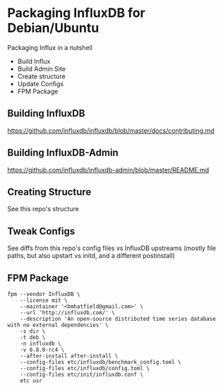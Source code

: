 Packaging InfluxDB for Debian/Ubuntu
===

Packaging Influx in a nutshell

* Build Influx
* Build Admin Site
* Create structure
* Update Configs
* FPM Package

Building InfluxDB
---

https://github.com/influxdb/influxdb/blob/master/docs/contributing.md


Building InfluxDB-Admin
---

https://github.com/influxdb/influxdb-admin/blob/master/README.md


Creating Structure
---

See this repo's structure


Tweak Configs
---

See diffs from this repo's config files vs InfluxDB upstreams (mostly file paths, but also upstart vs initd, and a different postinstall)


FPM Package
---

```
fpm --vendor InfluxDB \
    --license mit \
    --maintainer '<bmhatfield@gmail.com>' \
    --url 'http://influxdb.com/' \
    --description 'An open-source distributed time series database with no external dependencies' \
    -s dir \
    -t deb \
    -n influxdb \
    -v 0.8.0-rc4 \
    --after-install after-install \
    --config-files etc/influxdb/benchmark_config.toml \
    --config-files etc/influxdb/config.toml \
    --config-files etc/init/influxdb.conf \
    etc usr
```
